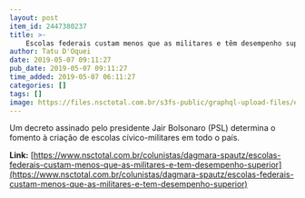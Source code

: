 ```yaml
---
layout: post
item_id: 2447380237
title: >-
    Escolas federais custam menos que as militares e têm desempenho superior no Enem
author: Tatu D'Oquei
date: 2019-05-07 09:11:27
pub_date: 2019-05-07 09:11:27
time_added: 2019-05-07 06:11:27
categories: []
tags: []
image: https://files.nsctotal.com.br/s3fs-public/graphql-upload-files/escola%20foto%20tadeu%20vilani%20ag%20rbs.jpg?ZsmDEnyEkRZWB5JBfoe3SyIIdD3ZRxOy
---
```


Um decreto assinado pelo presidente Jair Bolsonaro (PSL) determina o fomento à criação de escolas cívico-militares em todo o país.

**Link:** [https://www.nsctotal.com.br/colunistas/dagmara-spautz/escolas-federais-custam-menos-que-as-militares-e-tem-desempenho-superior](https://www.nsctotal.com.br/colunistas/dagmara-spautz/escolas-federais-custam-menos-que-as-militares-e-tem-desempenho-superior)

